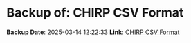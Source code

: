 # Backup of: CHIRP CSV Format

**Backup Date**: 2025-03-14 12:22:33
**Link**: [CHIRP CSV Format](https://przemienniki.eu/eksport-danych/chirp/?band=70cm,2m&status=working,testing)
